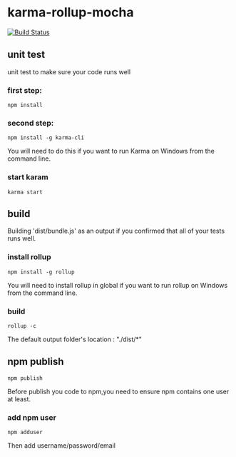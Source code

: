 # karma-rollup-mocha #
[![Build Status](https://travis-ci.org/axmand/karma-rollup-mocha.svg?branch=master)](https://travis-ci.org/axmand/karma-rollup-mocha)
##  unit test  ##
unit test to make sure your code runs well
### first step: ###
```
npm install
```
### second step: ###
```
npm install -g karma-cli
```
You will need to do this if you want to run Karma on Windows from the command line.

### start karam ###
```
karma start
```
##  build  ##
Building 'dist/bundle.js' as an output if you confirmed that all of your tests runs well.
### install rollup ###
```
npm install -g rollup 
```
You will need to install rollup in global if you want to run rollup on Windows from the command line.
### build ###
```
rollup -c
```
The default output folder's location : "./dist/*"
##  npm publish  ##
```
npm publish
```
Before publish you code to npm,you need to ensure npm contains one user at least.
### add npm user ###
```
npm adduser
```
Then add username/password/email

